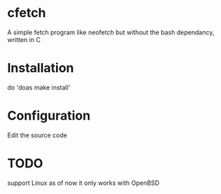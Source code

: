 # cfetch
A simple fetch program like neofetch but without the bash dependancy, written in C 
# Installation
do 'doas make install'
# Configuration
Edit the source code
# TODO
support Linux as of now it only works with OpenBSD
